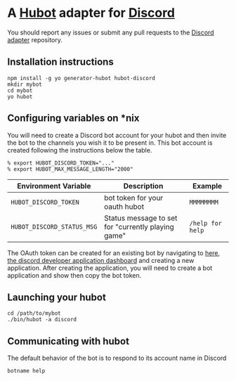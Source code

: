 # A [Hubot](https://github.com/github/hubot) adapter for [Discord](https://discordapp.com/)

You should report any issues or submit any pull requests to the
[Discord adapter](https://github.com/thetimpanist/hubot-discord) repository.

## Installation instructions

    npm install -g yo generator-hubot hubot-discord
    mkdir mybot
    cd mybot
    yo hubot

## Configuring variables on *nix
You will need to create a Discord bot account for your hubot and then invite the bot
to the channels you wish it to be present in.
This bot account is created following the instructions below the table.

    % export HUBOT_DISCORD_TOKEN="..."
    % export HUBOT_MAX_MESSAGE_LENGTH="2000"

Environment Variable | Description | Example
--- | --- | ---
`HUBOT_DISCORD_TOKEN` | bot token for your oauth hubot | `MMMMMMMM`
`HUBOT_DISCORD_STATUS_MSG` | Status message to set for "currently playing game" | `/help for help`

The OAuth token can be created for an existing bot by navigating to [here, the discord developer application dashboard](https://discordapp.com/developers/applications/me) and creating a new application.
After creating the application, you will need to create a bot application and show then copy the bot token.

## Launching your hubot
    
    cd /path/to/mybot
    ./bin/hubot -a discord

## Communicating with hubot
The default behavior of the bot is to respond to its account name in Discord

    botname help
